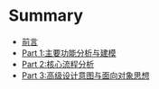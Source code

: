 # Summary

* [前言](README.md)
* [Part 1:主要功能分析与建模](Chapter1/主要功能分析与建模.md)
* [Part 2:核心流程分析](Chapter2/核心流程分析.md)
* [Part 3:高级设计意图与面向对象思想](Chapter3/README.md)

